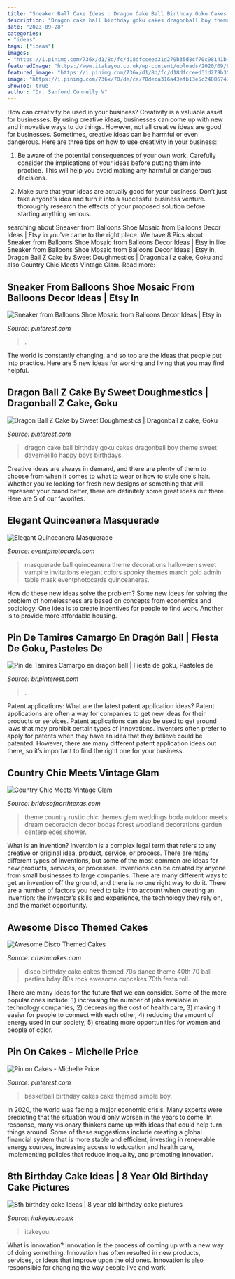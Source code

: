 ```yaml
---
title: "Sneaker Ball Cake Ideas : Dragon Cake Ball Birthday Goku Cakes Dragonball Boy Theme Sweet Davemelillo Happy Boys Birthdays"
description: "Dragon cake ball birthday goku cakes dragonball boy theme sweet davemelillo happy boys birthdays"
date: "2023-09-28"
categories:
- "ideas"
tags: ["ideas"]
images:
- "https://i.pinimg.com/736x/d1/8d/fc/d18dfcceed31d279b35d8cf70c98141b--basketball-birthday-cakes-basketball-stuff.jpg"
featuredImage: "https://www.itakeyou.co.uk/wp-content/uploads/2020/09/8th-brithday-cake-1-370x574.jpg"
featured_image: "https://i.pinimg.com/736x/d1/8d/fc/d18dfcceed31d279b35d8cf70c98141b--basketball-birthday-cakes-basketball-stuff.jpg"
image: "https://i.pinimg.com/736x/70/de/ca/70deca316a43efb13e5c24086743b7d7.jpg"
ShowToc: true
author: "Dr. Sanford Connelly V"
---
```



How can creativity be used in your business?
Creativity is a valuable asset for businesses. By using creative ideas, businesses can come up with new and innovative ways to do things. However, not all creative ideas are good for businesses. Sometimes, creative ideas can be harmful or even dangerous. Here are three tips on how to use creativity in your business: 
1) Be aware of the potential consequences of your own work. Carefully consider the implications of your ideas before putting them into practice. This will help you avoid making any harmful or dangerous decisions. 

2) Make sure that your ideas are actually good for your business. Don’t just take anyone’s idea and turn it into a successful business venture. thoroughly research the effects of your proposed solution before starting anything serious.

	

		
searching about Sneaker from Balloons Shoe Mosaic from Balloons Decor Ideas | Etsy in you've came to the right place. We have 8 Pics about Sneaker from Balloons Shoe Mosaic from Balloons Decor Ideas | Etsy in like Sneaker from Balloons Shoe Mosaic from Balloons Decor Ideas | Etsy in, Dragon Ball Z Cake by Sweet Doughmestics | Dragonball z cake, Goku and also Country Chic Meets Vintage Glam. Read more:
		
    
## Sneaker From Balloons Shoe Mosaic From Balloons Decor Ideas | Etsy In

<img loading=lazy src="https://i.pinimg.com/736x/70/de/ca/70deca316a43efb13e5c24086743b7d7.jpg" onerror="this.onerror=null;this.src='https://tse1.mm.bing.net/th?id=OIP.qhMeJmOJfwbh-rhnYsmKxwHaJ3&amp;pid=15.1';" alt="Sneaker from Balloons Shoe Mosaic from Balloons Decor Ideas | Etsy in">

_Source: pinterest.com_

>. 

	

The world is constantly changing, and so too are the ideas that people put into practice. Here are 5 new ideas for working and living that you may find helpful.

    
## Dragon Ball Z Cake By Sweet Doughmestics | Dragonball Z Cake, Goku

<img loading=lazy src="https://i.pinimg.com/736x/8a/4e/16/8a4e16cc6bf4f51473f52f8b6185d47b--dragon-ball-z-cake-birthdays.jpg" onerror="this.onerror=null;this.src='https://tse2.mm.bing.net/th?id=OIP.15c4FWFHHqtjissudrqbYQHaJ7&amp;pid=15.1';" alt="Dragon Ball Z Cake by Sweet Doughmestics | Dragonball z cake, Goku">

_Source: pinterest.com_

>dragon cake ball birthday goku cakes dragonball boy theme sweet davemelillo happy boys birthdays. 

	

Creative ideas are always in demand, and there are plenty of them to choose from when it comes to what to wear or how to style one's hair. Whether you're looking for fresh new designs or something that will represent your brand better, there are definitely some great ideas out there. Here are 5 of our favorites.

    
## Elegant Quinceanera Masquerade

<img loading=lazy src="http://www.eventphotocards.com/blogevent/wp-content/uploads/2011/03/Picture-0981.jpg" onerror="this.onerror=null;this.src='https://tse4.mm.bing.net/th?id=OIP.xOg6OSNTRE_mIwo2YjTgBgAAAA&amp;pid=15.1';" alt="Elegant Quinceanera Masquerade">

_Source: eventphotocards.com_

>masquerade ball quinceanera theme decorations halloween sweet vampire invitations elegant colors spooky themes march gold admin table mask eventphotocards quinceaneras. 

	

How do these new ideas solve the problem?
Some new ideas for solving the problem of homelessness are based on concepts from economics and sociology. One idea is to create incentives for people to find work. Another is to provide more affordable housing.

    
## Pin De Tamires Camargo En Dragón Ball | Fiesta De Goku, Pasteles De

<img loading=lazy src="https://i.pinimg.com/736x/b3/8f/11/b38f1152247ae6df4f86b1e4348d557c.jpg" onerror="this.onerror=null;this.src='https://tse2.mm.bing.net/th?id=OIP.Q84aOVVBvZDDi7LtpIOEYAHaNK&amp;pid=15.1';" alt="Pin de Tamires Camargo en dragón ball | Fiesta de goku, Pasteles de">

_Source: br.pinterest.com_

>. 

	

Patent applications: What are the latest patent application ideas?
Patent applications are often a way for companies to get new ideas for their products or services. Patent applications can also be used to get around laws that may prohibit certain types of innovations. 
Inventors often prefer to apply for patents when they have an idea that they believe could be patented. However, there are many different patent application ideas out there, so it’s important to find the right one for your business.

    
## Country Chic Meets Vintage Glam

<img loading=lazy src="https://dev-images.bridesofnorthtexas.com/wp-content/uploads/2015/12/31200716/Bella-Weddings_0.jpg" onerror="this.onerror=null;this.src='https://tse1.mm.bing.net/th?id=OIP.iENbb2dP_HgWEuY6mcmyRQHaKE&amp;pid=15.1';" alt="Country Chic Meets Vintage Glam">

_Source: bridesofnorthtexas.com_

>theme country rustic chic themes glam weddings boda outdoor meets dream decoracion decor bodas forest woodland decorations garden centerpieces shower. 

	

What is an invention?
Invention is a complex legal term that refers to any creative or original idea, product, service, or process. There are many different types of inventions, but some of the most common are ideas for new products, services, or processes. Inventions can be created by anyone from small businesses to large companies. There are many different ways to get an invention off the ground, and there is no one right way to do it. There are a number of factors you need to take into account when creating an invention: the inventor’s skills and experience, the technology they rely on, and the market opportunity.

    
## Awesome Disco Themed Cakes

<img loading=lazy src="http://www.crustncakes.com/blog/wp-content/uploads/2016/12/01fef5eae435432c70581ce2ddec8861.jpg" onerror="this.onerror=null;this.src='https://tse3.mm.bing.net/th?id=OIP.ciNmB7GbKRMTFJT3CdrIswHaIX&amp;pid=15.1';" alt="Awesome Disco Themed Cakes">

_Source: crustncakes.com_

>disco birthday cake cakes themed 70s dance theme 40th 70 ball parties bday 80s rock awesome cupcakes 70th festa roll. 

	

There are many ideas for the future that we can consider. Some of the more popular ones include: 1) increasing the number of jobs available in technology companies, 2) decreasing the cost of health care, 3) making it easier for people to connect with each other, 4) reducing the amount of energy used in our society, 5) creating more opportunities for women and people of color.

    
## Pin On Cakes - Michelle Price

<img loading=lazy src="https://i.pinimg.com/736x/d1/8d/fc/d18dfcceed31d279b35d8cf70c98141b--basketball-birthday-cakes-basketball-stuff.jpg" onerror="this.onerror=null;this.src='https://tse4.mm.bing.net/th?id=OIP.zN7wZIhpMCl9vBem2AUqiwHaJ3&amp;pid=15.1';" alt="Pin on Cakes - Michelle Price">

_Source: pinterest.com_

>basketball birthday cakes cake themed simple boy. 

	

In 2020, the world was facing a major economic crisis. Many experts were predicting that the situation would only worsen in the years to come. In response, many visionary thinkers came up with ideas that could help turn things around. Some of these suggestions include creating a global financial system that is more stable and efficient, investing in renewable energy sources, increasing access to education and health care, implementing policies that reduce inequality, and promoting innovation.

    
## 8th Birthday Cake Ideas | 8 Year Old Birthday Cake Pictures

<img loading=lazy src="https://www.itakeyou.co.uk/wp-content/uploads/2020/09/8th-brithday-cake-1-370x574.jpg" onerror="this.onerror=null;this.src='https://tse3.mm.bing.net/th?id=OIP.3MWmwfqduyjzn3ZfNqo0PwAAAA&amp;pid=15.1';" alt="8th birthday cake Ideas | 8 year old birthday cake pictures">

_Source: itakeyou.co.uk_

>itakeyou. 

	

What is innovation?
Innovation is the process of coming up with a new way of doing something. Innovation has often resulted in new products, services, or ideas that improve upon the old ones. Innovation is also responsible for changing the way people live and work.

